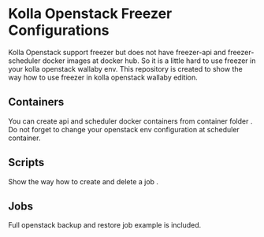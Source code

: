 # Kolla Openstack Freezer Configurations

Kolla Openstack support freezer but does not have freezer-api and freezer-scheduler docker images at docker hub. 
So it is a little hard to use freezer in your kolla openstack wallaby env. 
This repository is created to show the way how to use freezer in kolla openstack wallaby edition.

## Containers

You can create api and scheduler docker containers from container folder . Do not forget to change your openstack env configuration at scheduler container.

## Scripts 

Show the way how to create and delete a job .

## Jobs 

Full openstack backup and restore job example is included.
